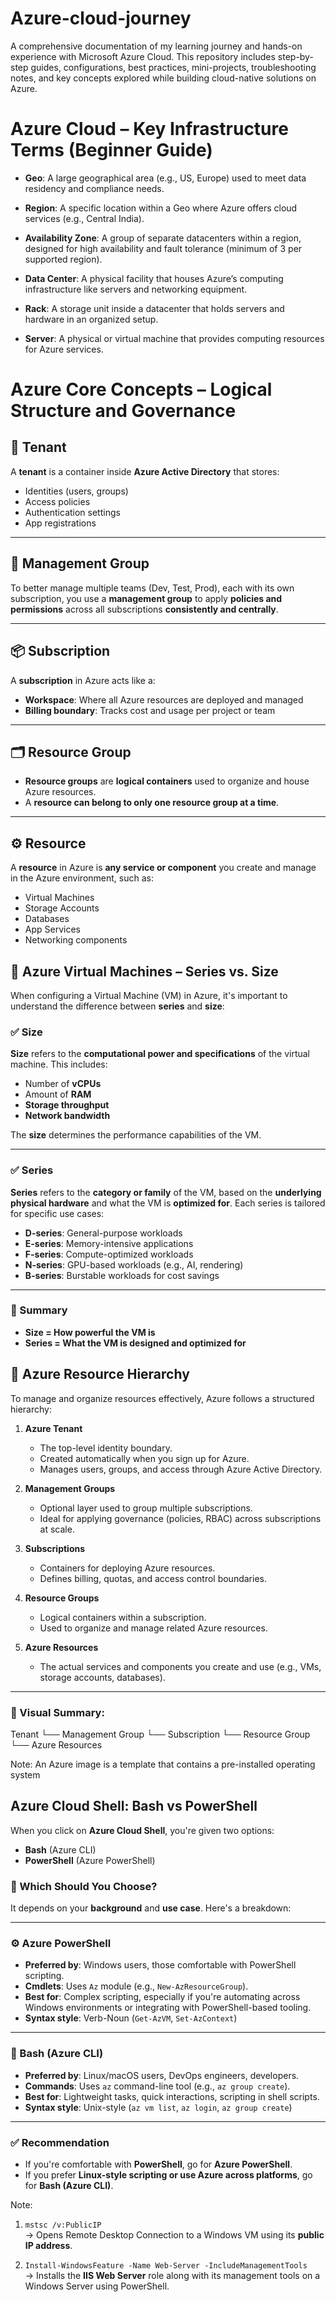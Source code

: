 # Azure-cloud-journey
A comprehensive documentation of my learning journey and hands-on experience with Microsoft Azure Cloud. This repository includes step-by-step guides, configurations, best practices, mini-projects, troubleshooting notes, and key concepts explored while building cloud-native solutions on Azure.

# Azure Cloud – Key Infrastructure Terms (Beginner Guide)

- **Geo**: A large geographical area (e.g., US, Europe) used to meet data residency and compliance needs.

- **Region**: A specific location within a Geo where Azure offers cloud services (e.g., Central India).

- **Availability Zone**: A group of separate datacenters within a region, designed for high availability and fault tolerance (minimum of 3 per supported region).

- **Data Center**: A physical facility that houses Azure’s computing infrastructure like servers and networking equipment.

- **Rack**: A storage unit inside a datacenter that holds servers and hardware in an organized setup.

- **Server**: A physical or virtual machine that provides computing resources for Azure services.

# Azure Core Concepts – Logical Structure and Governance

## 🧾 Tenant
A **tenant** is a container inside **Azure Active Directory** that stores:
- Identities (users, groups)
- Access policies
- Authentication settings
- App registrations

---

## 🧱 Management Group
To better manage multiple teams (Dev, Test, Prod), each with its own subscription, you use a **management group** to apply **policies and permissions** across all subscriptions **consistently and centrally**.

---

## 📦 Subscription
A **subscription** in Azure acts like a:
- **Workspace**: Where all Azure resources are deployed and managed
- **Billing boundary**: Tracks cost and usage per project or team

---

## 🗂 Resource Group
- **Resource groups** are **logical containers** used to organize and house Azure resources.
- A **resource can belong to only one resource group at a time**.

---

## ⚙️ Resource
A **resource** in Azure is **any service or component** you create and manage in the Azure environment, such as:
- Virtual Machines
- Storage Accounts
- Databases
- App Services
- Networking components

## 🧠 Azure Virtual Machines – Series vs. Size

When configuring a Virtual Machine (VM) in Azure, it's important to understand the difference between **series** and **size**:

### ✅ Size
**Size** refers to the **computational power and specifications** of the virtual machine. This includes:
- Number of **vCPUs**
- Amount of **RAM**
- **Storage throughput**
- **Network bandwidth**

The **size** determines the performance capabilities of the VM.

---

### ✅ Series
**Series** refers to the **category or family** of the VM, based on the **underlying physical hardware** and what the VM is **optimized for**. Each series is tailored for specific use cases:

- **D-series**: General-purpose workloads  
- **E-series**: Memory-intensive applications  
- **F-series**: Compute-optimized workloads  
- **N-series**: GPU-based workloads (e.g., AI, rendering)  
- **B-series**: Burstable workloads for cost savings

---

### 📌 Summary
- **Size = How powerful the VM is**
- **Series = What the VM is designed and optimized for**

## 🧱 Azure Resource Hierarchy

To manage and organize resources effectively, Azure follows a structured hierarchy:

1. **Azure Tenant**
   - The top-level identity boundary.
   - Created automatically when you sign up for Azure.
   - Manages users, groups, and access through Azure Active Directory.

2. **Management Groups**
   - Optional layer used to group multiple subscriptions.
   - Ideal for applying governance (policies, RBAC) across subscriptions at scale.

3. **Subscriptions**
   - Containers for deploying Azure resources.
   - Defines billing, quotas, and access control boundaries.

4. **Resource Groups**
   - Logical containers within a subscription.
   - Used to organize and manage related Azure resources.

5. **Azure Resources**
   - The actual services and components you create and use (e.g., VMs, storage accounts, databases).

---

### 📌 Visual Summary:

Tenant
└── Management Group
└── Subscription
└── Resource Group
└── Azure Resources

Note: An Azure image is a template that contains a pre-installed operating system

## Azure Cloud Shell: Bash vs PowerShell

When you click on **Azure Cloud Shell**, you're given two options:
- **Bash** (Azure CLI)
- **PowerShell** (Azure PowerShell)

### 💭 Which Should You Choose?

It depends on your **background** and **use case**. Here's a breakdown:

---

### ⚙️ Azure PowerShell

- **Preferred by**: Windows users, those comfortable with PowerShell scripting.
- **Cmdlets**: Uses `Az` module (e.g., `New-AzResourceGroup`).
- **Best for**: Complex scripting, especially if you're automating across Windows environments or integrating with PowerShell-based tooling.
- **Syntax style**: Verb-Noun (`Get-AzVM`, `Set-AzContext`)

---

### 🐚 Bash (Azure CLI)

- **Preferred by**: Linux/macOS users, DevOps engineers, developers.
- **Commands**: Uses `az` command-line tool (e.g., `az group create`).
- **Best for**: Lightweight tasks, quick interactions, scripting in shell scripts.
- **Syntax style**: Unix-style (`az vm list`, `az login`, `az group create`)

---

### ✅ Recommendation

- If you're comfortable with **PowerShell**, go for **Azure PowerShell**.
- If you prefer **Linux-style scripting or use Azure across platforms**, go for **Bash (Azure CLI)**.

Note:
1. `mstsc /v:PublicIP`  
   → Opens Remote Desktop Connection to a Windows VM using its **public IP address**.

2. `Install-WindowsFeature -Name Web-Server -IncludeManagementTools`  
   → Installs the **IIS Web Server** role along with its management tools on a Windows Server using PowerShell.

